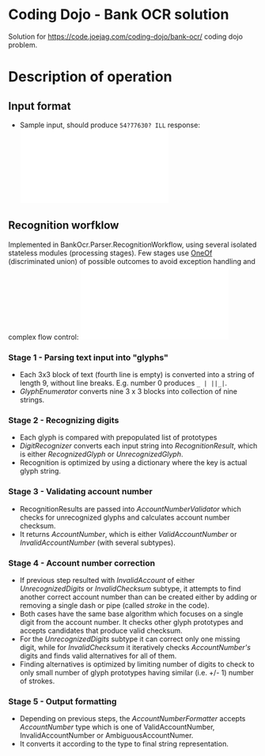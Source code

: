 # Coding Dojo - Bank OCR solution
Solution for https://code.joejag.com/coding-dojo/bank-ocr/ coding dojo problem.

 

# Description of operation

## Input format
* Sample input, should produce `54?77630? ILL` response:![input format](docs/InputFormat.pgn)

## Recognition worfklow
Implemented in BankOcr.Parser.RecognitionWorkflow, using several isolated stateless modules (processing stages). Few stages use [OneOf](https://github.com/mcintyre321/OneOf) (discriminated union) of possible outcomes to avoid exception handling and complex flow control:
![input format](docs/RecognitionWorkflow.pgn)

### Stage 1 - Parsing text input into "glyphs"
* Each 3x3 block of text (fourth line is empty) is converted into a string of length 9, without line breaks. E.g. number 0 produces ` _ | ||_| `.
* *GlyphEnumerator* converts nine 3 x 3 blocks into collection of nine strings.

### Stage 2 - Recognizing digits
* Each glyph is compared with prepopulated list of prototypes
* *DigitRecognizer* converts each input string into *RecognitionResult*, which is either *RecognizedGlyph* or *UnrecognizedGlyph*.
* Recognition is optimized by using a dictionary where the key is actual glyph string.

### Stage 3 - Validating account number
* RecognitionResults are passed into *AccountNumberValidator* which checks for unrecognized glyphs and calculates account number checksum.
* It returns *AccountNumber*, which is either *ValidAccountNumber* or *InvalidAccountNumber* (with several subtypes).

### Stage 4 - Account number correction
* If previous step resulted with *InvalidAccount* of either *UnrecognizedDigits* or *InvalidChecksum* subtype, it attempts to find another correct account number than can be created either by adding or removing a single dash or pipe (called *stroke* in the code).
* Both cases have the same base algorithm which focuses on a single digit from the account number. It checks other glyph prototypes and accepts candidates that produce valid checksum.
* For the *UnrecognizedDigits* subtype it can correct only one missing digit, while for *InvalidChecksum* it iteratively checks *AccountNumber's* digits and finds valid alternatives for all of them.
* Finding alternatives is optimized by limiting number of digits to check to only small number of glyph prototypes having similar (i.e. +/- 1) number of strokes.

### Stage 5 - Output formatting
* Depending on previous steps, the *AccountNumberFormatter* accepts *AccountNumber* type which is one of ValidAccountNumber, InvalidAccountNumber or AmbiguousAccountNumer.
* It converts it according to the type to final string representation.
